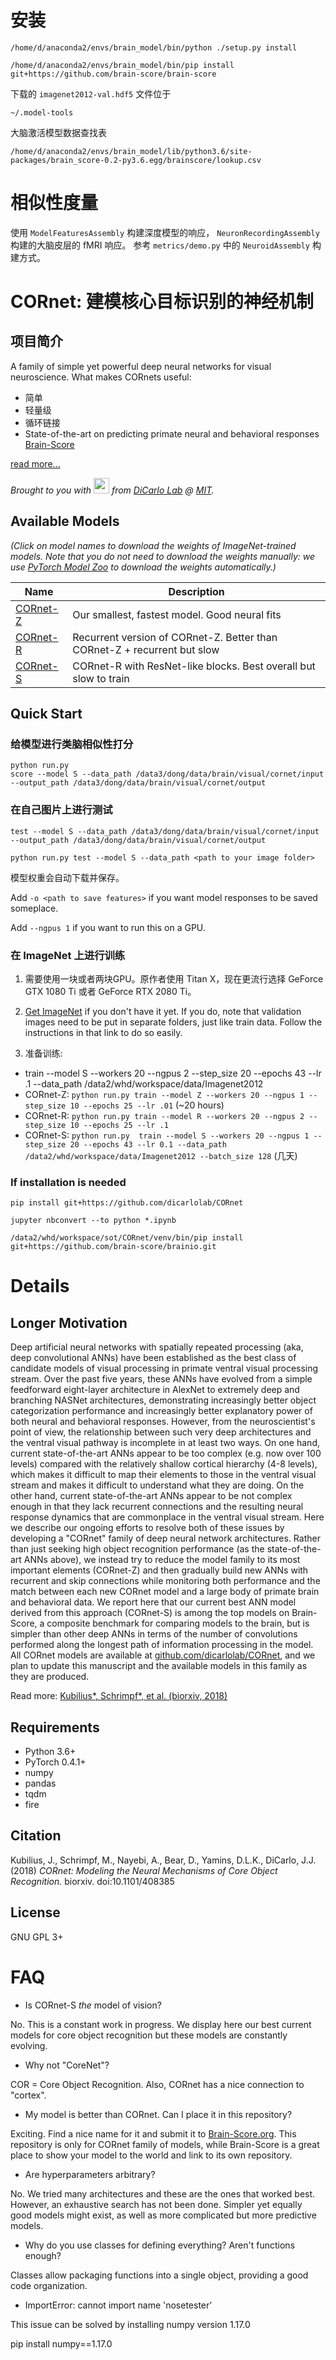
# 安装
```shell 脚本 (位于/data2/whd/workspace/sot/brain-score目录下，安装brainio, result_caching, brainio_base, brain-score)
/home/d/anaconda2/envs/brain_model/bin/python ./setup.py install

/home/d/anaconda2/envs/brain_model/bin/pip install git+https://github.com/brain-score/brain-score
```
下载的 `imagenet2012-val.hdf5` 文件位于
```
~/.model-tools
```

大脑激活模型数据查找表
```
/home/d/anaconda2/envs/brain_model/lib/python3.6/site-packages/brain_score-0.2-py3.6.egg/brainscore/lookup.csv
```

# 相似性度量
使用 `ModelFeaturesAssembly` 构建深度模型的响应，
`NeuronRecordingAssembly` 构建的大脑皮层的 fMRI 响应。 
参考 `metrics/demo.py` 中的 `NeuroidAssembly` 构建方式。

# CORnet: 建模核心目标识别的神经机制

## 项目简介

A family of simple yet powerful deep neural networks for visual neuroscience. What makes CORnets useful:

- 简单
- 轻量级
- 循环链接
- State-of-the-art on predicting primate neural and behavioral responses [Brain-Score](http://brain-score.org)

[read more...](#longer-motivation)

*Brought to you with <img src="resources/brain.png" width="25px"/> from [DiCarlo Lab](http://dicarlolab.mit.edu) @ [MIT](https://mit.edu).*

## Available Models

*(Click on model names to download the weights of ImageNet-trained models. Note that you do not need to download the weights manually: we use [PyTorch Model Zoo](https://pytorch.org/docs/stable/model_zoo.html#torch.utils.model_zoo.load_url) to download the weights automatically.)*

| Name     | Description                                                              |
| -------- | ------------------------------------------------------------------------ |
| [CORnet-Z](https://s3.amazonaws.com/cornet-models/cornet_z-5c427c9c.pth) | Our smallest, fastest model. Good neural fits                            |
| [CORnet-R](https://s3.amazonaws.com/cornet-models/cornet_r-5930a990.pth) | Recurrent version of CORnet-Z. Better than CORnet-Z + recurrent but slow |
| [CORnet-S](https://s3.amazonaws.com/cornet-models/cornet_s-1d3f7974.pth) | CORnet-R with ResNet-like blocks. Best overall but slow to train         |


## Quick Start
### 给模型进行类脑相似性打分
```commandline
python run.py
score --model S --data_path /data3/dong/data/brain/visual/cornet/input --output_path /data3/dong/data/brain/visual/cornet/output
```

### 在自己图片上进行测试

`test --model S --data_path /data3/dong/data/brain/visual/cornet/input --output_path /data3/dong/data/brain/visual/cornet/output`

`python run.py test --model S --data_path <path to your image folder>`

模型权重会自动下载并保存。

Add `-o <path to save features>` if you want model responses to be saved someplace.

Add `--ngpus 1` if you want to run this on a GPU.

### 在 ImageNet 上进行训练

1. 需要使用一块或者两块GPU。原作者使用 Titan X，现在更流行选择 GeForce GTX 1080 Ti 或者 GeForce RTX 2080 Ti。

2. [Get ImageNet](https://github.com/facebook/fb.resnet.torch/blob/master/INSTALL.md#download-the-imagenet-dataset) if you don't have it yet. If you do, note that validation images need to be put in separate folders, just like train data. Follow the instructions in that link to do so easily.

3. 准备训练:

  - train --model S --workers 20 --ngpus 2 --step_size 20 --epochs 43 --lr .1 --data_path /data2/whd/workspace/data/Imagenet2012
  - CORnet-Z: `python run.py train --model Z --workers 20 --ngpus 1 --step_size 10 --epochs 25 --lr .01` (~20 hours)
  - CORnet-R: `python run.py train --model R --workers 20 --ngpus 2 --step_size 10 --epochs 25 --lr .1`
  - CORnet-S: `python run.py 
  train --model S --workers 20 --ngpus 1 --step_size 20 --epochs 43 --lr 0.1 --data_path /data2/whd/workspace/data/Imagenet2012 --batch_size 128` (几天)
 

### If installation is needed

`pip install git+https://github.com/dicarlolab/CORnet`

`jupyter nbconvert --to python *.ipynb`

`/data2/whd/workspace/sot/CORnet/venv/bin/pip install git+https://github.com/brain-score/brainio.git`


# Details

## Longer Motivation

Deep artificial neural networks with spatially repeated processing (aka, deep convolutional ANNs) have been established as the best class of candidate models of visual processing in primate ventral visual processing stream. Over the past five years, these ANNs have evolved from a simple feedforward eight-layer architecture in AlexNet to extremely deep and branching NASNet architectures, demonstrating increasingly better object categorization performance and increasingly better explanatory power of both neural and behavioral responses. However, from the neuroscientist's point of view, the relationship between such very deep architectures and the ventral visual pathway is incomplete in at least two ways. On one hand, current state-of-the-art ANNs appear to be too complex (e.g. now over 100 levels) compared with the relatively shallow cortical hierarchy (4-8 levels), which makes it difficult to map their elements to those in the ventral visual stream and makes it difficult to understand what they are doing. On the other hand, current state-of-the-art ANNs appear to be not complex enough in that they lack recurrent connections and the resulting neural response dynamics that are commonplace in the ventral visual stream. Here we describe our ongoing efforts to resolve both of these issues by developing a "CORnet" family of deep neural network architectures. Rather than just seeking high object recognition performance (as the state-of-the-art ANNs above), we instead try to reduce the model family to its most important elements (CORnet-Z) and then gradually build new ANNs with recurrent and skip connections while monitoring both performance and the match between each new CORnet model and a large body of primate brain and behavioral data. We report here that our current best ANN model derived from this approach (CORnet-S) is among the top models on Brain-Score, a composite benchmark for comparing models to the brain, but is simpler than other deep ANNs in terms of the number of convolutions performed along the longest path of information processing in the model. All CORnet models are available at [github.com/dicarlolab/CORnet](github.com/dicarlolab/CORnet), and we plan to update this manuscript and the available models in this family as they are produced.

Read more: [Kubilius\*, Schrimpf\*, et al. (biorxiv, 2018)](https://doi.org/10.1101/408385)

## Requirements

- Python 3.6+
- PyTorch 0.4.1+
- numpy
- pandas
- tqdm
- fire

## Citation

Kubilius, J., Schrimpf, M., Nayebi, A., Bear, D., Yamins, D.L.K., DiCarlo, J.J. (2018) *CORnet: Modeling the Neural Mechanisms of Core Object Recognition.* biorxiv. doi:10.1101/408385

## License

GNU GPL 3+


# FAQ

- Is CORnet-S *the* model of vision?

No. This is a constant work in progress. We display here our best current models for core object recognition but these models are constantly evolving.

- Why not "CoreNet"?

COR = Core Object Recognition. Also, CORnet has a nice connection to "cortex".

- My model is better than CORnet. Can I place it in this repository?

Exciting. Find a nice name for it and submit it to [Brain-Score.org](http://brain-score.org). This repository is only for CORnet family of models, while Brain-Score is a great place to show your model to the world and link to its own repository.

- Are hyperparameters arbitrary?

No. We tried many architectures and these are the ones that worked best. However, an exhaustive search has not been done. Simpler yet equally good models might exist, as well as more complicated but more predictive models.

- Why do you use classes for defining everything? Aren't functions enough?

Classes allow packaging functions into a single object, providing a good code organization.

- ImportError: cannot import name 'nosetester'

This issue can be solved by installing numpy version 1.17.0

pip install numpy==1.17.0